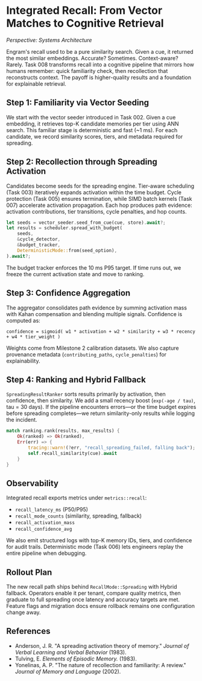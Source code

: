 # Integrated Recall: From Vector Matches to Cognitive Retrieval

*Perspective: Systems Architecture*

Engram's recall used to be a pure similarity search. Given a cue, it returned the most similar embeddings. Accurate? Sometimes. Context-aware? Rarely. Task 008 transforms recall into a cognitive pipeline that mirrors how humans remember: quick familiarity check, then recollection that reconstructs context. The payoff is higher-quality results and a foundation for explainable retrieval.

## Step 1: Familiarity via Vector Seeding
We start with the vector seeder introduced in Task 002. Given a cue embedding, it retrieves top-K candidate memories per tier using ANN search. This familiar stage is deterministic and fast (~1 ms). For each candidate, we record similarity scores, tiers, and metadata required for spreading.

## Step 2: Recollection through Spreading Activation
Candidates become seeds for the spreading engine. Tier-aware scheduling (Task 003) iteratively expands activation within the time budget. Cycle protection (Task 005) ensures termination, while SIMD batch kernels (Task 007) accelerate activation propagation. Each hop produces path evidence: activation contributions, tier transitions, cycle penalties, and hop counts.

```rust
let seeds = vector_seeder.seed_from_cue(cue, store).await?;
let results = scheduler.spread_with_budget(
    seeds,
    &cycle_detector,
    &budget_tracker,
    DeterministicMode::from(seed_option),
).await?;
```

The budget tracker enforces the 10 ms P95 target. If time runs out, we freeze the current activation state and move to ranking.

## Step 3: Confidence Aggregation
The aggregator consolidates path evidence by summing activation mass with Kahan compensation and blending multiple signals. Confidence is computed as:

```
confidence = sigmoid( w1 * activation + w2 * similarity + w3 * recency + w4 * tier_weight )
```

Weights come from Milestone 2 calibration datasets. We also capture provenance metadata (`contributing_paths`, `cycle_penalties`) for explainability.

## Step 4: Ranking and Hybrid Fallback
`SpreadingResultRanker` sorts results primarily by activation, then confidence, then similarity. We add a small recency boost (`exp(-age / tau)`, tau = 30 days). If the pipeline encounters errors—or the time budget expires before spreading completes—we return similarity-only results while logging the incident.

```rust
match ranking.rank(results, max_results) {
    Ok(ranked) => Ok(ranked),
    Err(err) => {
        tracing::warn!(?err, "recall_spreading_failed, falling back");
        self.recall_similarity(cue).await
    }
}
```

## Observability
Integrated recall exports metrics under `metrics::recall`:
- `recall_latency_ms` (P50/P95)
- `recall_mode_counts` (similarity, spreading, fallback)
- `recall_activation_mass`
- `recall_confidence_avg`

We also emit structured logs with top-K memory IDs, tiers, and confidence for audit trails. Deterministic mode (Task 006) lets engineers replay the entire pipeline when debugging.

## Rollout Plan
The new recall path ships behind `RecallMode::Spreading` with Hybrid fallback. Operators enable it per tenant, compare quality metrics, then graduate to full spreading once latency and accuracy targets are met. Feature flags and migration docs ensure rollback remains one configuration change away.

## References
- Anderson, J. R. "A spreading activation theory of memory." *Journal of Verbal Learning and Verbal Behavior* (1983).
- Tulving, E. *Elements of Episodic Memory.* (1983).
- Yonelinas, A. P. "The nature of recollection and familiarity: A review." *Journal of Memory and Language* (2002).

